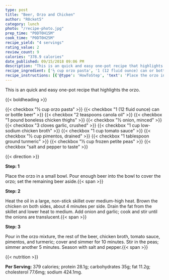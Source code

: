 ```yaml
---
type: post
title: "Beer, Orzo and Chicken"
author: "R0cket5"
category: lunch
photo: "/recipe-photo.jpg"
prep_time: "P0DT0H15M"
cook_time: "P0DT0H25M"
recipe_yield: "4 servings"
rating_value: 2
review_count: 9
calories: "378.9 calories"
date_published: 09/15/2018 09:06 PM
description: "This is an quick and easy one-pot recipe that highlights the orzo."
recipe_ingredient: ['½ cup orzo pasta', '1 (12 fluid ounce) can or bottle beer', '2 teaspoons canola oil', '1 pound boneless chicken thighs', '½ onion, minced', '3 cloves garlic, crushed', '1 cup low-sodium chicken broth', '1 cup tomato sauce', '½ cup pimentos, drained', '1 tablespoon ground turmeric', '½ cup frozen petite peas', 'salt and pepper to taste']
recipe_instructions: [{'@type': 'HowToStep', 'text': 'Place the orzo in a small bowl. Pour enough beer into  the bowl to cover the orzo; set the remaining beer aside.\n'}, {'@type': 'HowToStep', 'text': 'Heat the oil in a large, non-stick skillet over medium-high heat. Brown the chicken on both sides, about 4 minutes per side. Drain the fat from the skillet and lower heat to medium. Add onion and garlic; cook and stir until the onions are translucent.\n'}, {'@type': 'HowToStep', 'text': 'Pour in the orzo mixture, the rest of the beer, chicken broth, tomato sauce, pimentos, and turmeric; cover and simmer for 10 minutes. Stir in the peas; simmer another 5 minutes. Season with salt and pepper.\n'}]
---
```


This is an quick and easy one-pot recipe that highlights the orzo. 

{{< boldheading >}}

{{< checkbox "½ cup orzo pasta" >}}
{{< checkbox "1 (12 fluid ounce) can or bottle beer" >}}
{{< checkbox "2 teaspoons canola oil" >}}
{{< checkbox "1 pound boneless chicken thighs" >}}
{{< checkbox "½  onion, minced" >}}
{{< checkbox "3 cloves garlic, crushed" >}}
{{< checkbox "1 cup low-sodium chicken broth" >}}
{{< checkbox "1 cup tomato sauce" >}}
{{< checkbox "½ cup pimentos, drained" >}}
{{< checkbox "1 tablespoon ground turmeric" >}}
{{< checkbox "½ cup frozen petite peas" >}}
{{< checkbox "salt and pepper to taste" >}}


{{< direction >}}

**Step: 1**

Place the orzo in a small bowl. Pour enough beer into  the bowl to cover the orzo; set the remaining beer aside.{{< span >}}

**Step: 2**

Heat the oil in a large, non-stick skillet over medium-high heat. Brown the chicken on both sides, about 4 minutes per side. Drain the fat from the skillet and lower heat to medium. Add onion and garlic; cook and stir until the onions are translucent.{{< span >}}

**Step: 3**

Pour in the orzo mixture, the rest of the beer, chicken broth, tomato sauce, pimentos, and turmeric; cover and simmer for 10 minutes. Stir in the peas; simmer another 5 minutes. Season with salt and pepper.{{< span >}}

{{< nutrition >}}

**Per Serving:** 379 calories; protein 28.1g; carbohydrates 35g; fat 11.2g; cholesterol 77.6mg; sodium 424.1mg.